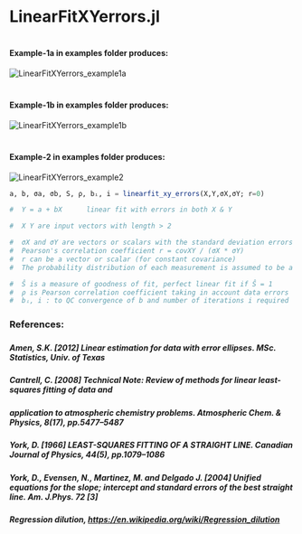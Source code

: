 # LinearFitXYerrors.jl
#
#### Example-1a in examples folder produces:
![LinearFitXYerrors_example1a](https://user-images.githubusercontent.com/20739393/131935038-81db52a3-a9e5-43ab-b28b-1b701b11952f.png)
#
#### Example-1b in examples folder produces:
![LinearFitXYerrors_example1b](https://user-images.githubusercontent.com/20739393/131935054-eab90824-c892-485c-9dd3-e26d61b434e7.png)
#
#### Example-2 in examples folder produces:
![LinearFitXYerrors_example2](https://user-images.githubusercontent.com/20739393/131934790-68da2f2e-b132-4d65-89a6-54e92c324db2.png)


```julia
a, b, σa, σb, S, ρ, bᵢ, i = linearfit_xy_errors(X,Y,σX,σY; r=0)

#  Y = a + bX      linear fit with errors in both X & Y

#  X Y are input vectors with length > 2

#  σX and σY are vectors or scalars with the standard deviation errors in X and Y
#  Pearson's correlation coefficient r = covXY / (σX * σY)
#  r can be a vector or scalar (for constant covariance)
#  The probability distribution of each measurement is assumed to be a bivariate Gaussian

#  Ŝ is a measure of goodness of fit, perfect linear fit if Ŝ = 1
#  ρ is Pearson correlation coefficient taking in account data errors
#  bᵢ, i : to QC convergence of b and number of iterations i required
```
#####
### References:
#####
##### Amen, S.K. [2012] Linear estimation for data with error ellipses. MSc. Statistics, Univ. of Texas
#####
##### Cantrell, C. [2008] Technical Note: Review of methods for linear least-squares fitting of data and
##### application to atmospheric chemistry problems. Atmospheric Chem. & Physics, 8(17), pp.5477–5487
#####
##### York, D. [1966] LEAST-SQUARES FITTING OF A STRAIGHT LINE. Canadian Journal of Physics, 44(5), pp.1079–1086
#####
##### York, D., Evensen, N., Martinez, M. and Delgado J. [2004] Unified equations for the slope; intercept and standard errors of the best straight line. Am. J.Phys. 72 [3]
#####
##### Regression dilution, https://en.wikipedia.org/wiki/Regression_dilution
#
